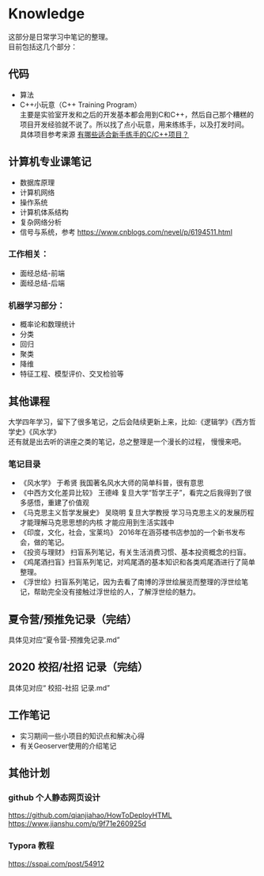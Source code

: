 # Knowledge
这部分是日常学习中笔记的整理。  
目前包括这几个部分：  
  
## 代码
* 算法  
* C++小玩意（C++ Training Program）    
主要是实验室开发和之后的开发基本都会用到C和C++，然后自己那个糟糕的项目开发经验就不说了。所以找了点小玩意，用来练练手，以及打发时间。  
具体项目参考来源 [有哪些适合新手练手的C/C++项目？](https://zhuanlan.zhihu.com/p/23047091?utm_source=wechat_session&utm_medium=social&utm_oi=763170544924246016&utm_campaign=shareopn "悬停显示")
  
## 计算机专业课笔记
* 数据库原理  
* 计算机网络  
* 操作系统  
* 计算机体系结构  
* 复杂网络分析  
* 信号与系统，参考 https://www.cnblogs.com/nevel/p/6194511.html  
  
### 工作相关：  
* 面经总结-前端
* 面经总结-后端

### 机器学习部分：
* 概率论和数理统计
* 分类
* 回归
* 聚类
* 降维
* 特征工程、模型评价、交叉检验等

## 其他课程 
大学四年学习，留下了很多笔记，之后会陆续更新上来，比如:《逻辑学》《西方哲学史》《风水学》  
还有就是出去听的讲座之类的笔记，总之整理是一个漫长的过程， 慢慢来吧。
### 笔记目录
* 《风水学》 于希贤 我国著名风水大师的简单科普，很有意思  
* 《中西方文化差异比较》 王德峰 复旦大学“哲学王子”，看完之后我得到了很多感悟，重建了价值观  
* 《马克思主义哲学发展史》 吴晓明 复旦大学教授 学习马克思主义的发展历程 才能理解马克思思想的内核 才能应用到生活实践中  
* 《印度，文化，社会，宝莱坞》 2016年在涵芬楼书店参加的一个新书发布会，做的笔记。  
* 《投资与理财》 扫盲系列笔记，有关生活消费习惯、基本投资概念的扫盲。
* 《鸡尾酒扫盲》扫盲系列笔记，对鸡尾酒的基本知识和各类鸡尾酒进行了简单整理。
* 《浮世绘》扫盲系列笔记，因为去看了南博的浮世绘展览而整理的浮世绘笔记，帮助完全没有接触过浮世绘的人，了解浮世绘的魅力。
  
## 夏令营/预推免记录（完结）
具体见对应“夏令营-预推免记录.md”

## 2020 校招/社招 记录（完结）
具体见对应“ 校招-社招 记录.md”

## 工作笔记
* 实习期间一些小项目的知识点和解决心得
* 有关Geoserver使用的介绍笔记

## 其他计划
### github 个人静态网页设计
https://github.com/qianjiahao/HowToDeployHTML  
https://www.jianshu.com/p/9f71e260925d

### Typora 教程
https://sspai.com/post/54912  

